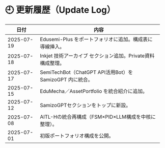 # 🕘 更新履歴（Update Log）

| 日付       | 内容                                                             |
|------------|------------------------------------------------------------------|
| 2025-07-19 | Edusemi-Plus をポートフォリオに追加。構成表に導線挿入。         |
| 2025-07-18 | Inkjet 技術アーカイブ セクション追加。Private資料構成整理。       |
| 2025-07-17 | SemiTechBot（ChatGPT API活用Bot）を SamizoGPT 内に統合。        |
| 2025-07-15 | EduMecha／AssetPortfolio を統合紹介に追加。                     |
| 2025-07-12 | SamizoGPTセクションをトップに新設。                             |
| 2025-07-08 | AITL-Hの統合再構成（FSM×PID×LLM構成を中核に整理）。              |
| 2025-07-01 | 初版ポートフォリオ構成を公開。                                  |

